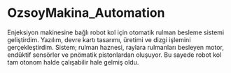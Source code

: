 # OzsoyMakina_Automation
Enjeksiyon makinesine bağlı robot kol için otomatik rulman besleme sistemi geliştirdim. Yazılım, devre kartı tasarımı, üretimi ve dizgi işlemini gerçekleştirdim. Sistem; rulman haznesi, raylara rulmanları besleyen motor, endüktif sensörler ve pnömatik pistonlardan oluşuyor. Bu sayede robot kol tam otonom halde çalışabilir hale gelmiş oldu.
